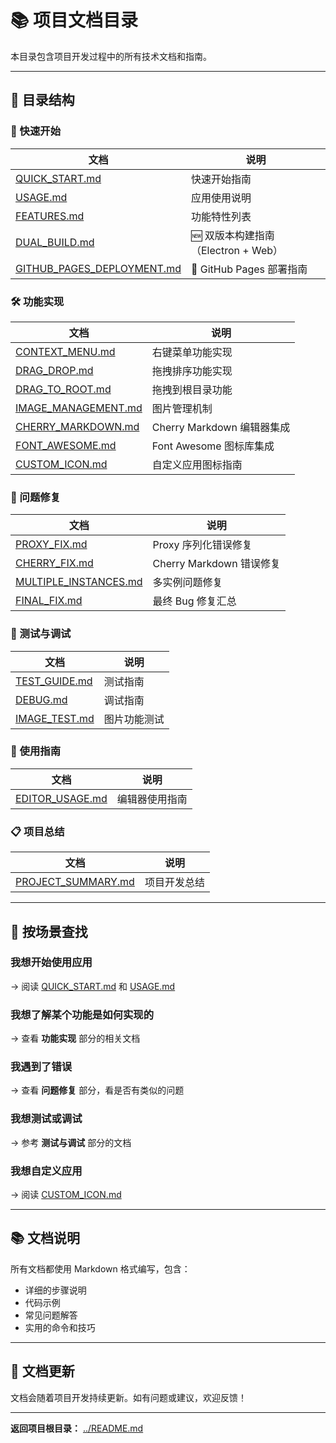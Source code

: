 # 📚 项目文档目录

本目录包含项目开发过程中的所有技术文档和指南。

---

## 📖 目录结构

### 🚀 快速开始

| 文档 | 说明 |
|------|------|
| [QUICK_START.md](./QUICK_START.md) | 快速开始指南 |
| [USAGE.md](./USAGE.md) | 应用使用说明 |
| [FEATURES.md](./FEATURES.md) | 功能特性列表 |
| [DUAL_BUILD.md](./DUAL_BUILD.md) | 🆕 双版本构建指南（Electron + Web） |
| [GITHUB_PAGES_DEPLOYMENT.md](./GITHUB_PAGES_DEPLOYMENT.md) | 🚀 GitHub Pages 部署指南 |

### 🛠️ 功能实现

| 文档 | 说明 |
|------|------|
| [CONTEXT_MENU.md](./CONTEXT_MENU.md) | 右键菜单功能实现 |
| [DRAG_DROP.md](./DRAG_DROP.md) | 拖拽排序功能实现 |
| [DRAG_TO_ROOT.md](./DRAG_TO_ROOT.md) | 拖拽到根目录功能 |
| [IMAGE_MANAGEMENT.md](./IMAGE_MANAGEMENT.md) | 图片管理机制 |
| [CHERRY_MARKDOWN.md](./CHERRY_MARKDOWN.md) | Cherry Markdown 编辑器集成 |
| [FONT_AWESOME.md](./FONT_AWESOME.md) | Font Awesome 图标库集成 |
| [CUSTOM_ICON.md](./CUSTOM_ICON.md) | 自定义应用图标指南 |

### 🐛 问题修复

| 文档 | 说明 |
|------|------|
| [PROXY_FIX.md](./PROXY_FIX.md) | Proxy 序列化错误修复 |
| [CHERRY_FIX.md](./CHERRY_FIX.md) | Cherry Markdown 错误修复 |
| [MULTIPLE_INSTANCES.md](./MULTIPLE_INSTANCES.md) | 多实例问题修复 |
| [FINAL_FIX.md](./FINAL_FIX.md) | 最终 Bug 修复汇总 |

### 🧪 测试与调试

| 文档 | 说明 |
|------|------|
| [TEST_GUIDE.md](./TEST_GUIDE.md) | 测试指南 |
| [DEBUG.md](./DEBUG.md) | 调试指南 |
| [IMAGE_TEST.md](./IMAGE_TEST.md) | 图片功能测试 |

### 📝 使用指南

| 文档 | 说明 |
|------|------|
| [EDITOR_USAGE.md](./EDITOR_USAGE.md) | 编辑器使用指南 |

### 📋 项目总结

| 文档 | 说明 |
|------|------|
| [PROJECT_SUMMARY.md](./PROJECT_SUMMARY.md) | 项目开发总结 |

---

## 🎯 按场景查找

### 我想开始使用应用
→ 阅读 [QUICK_START.md](./QUICK_START.md) 和 [USAGE.md](./USAGE.md)

### 我想了解某个功能是如何实现的
→ 查看 **功能实现** 部分的相关文档

### 我遇到了错误
→ 查看 **问题修复** 部分，看是否有类似的问题

### 我想测试或调试
→ 参考 **测试与调试** 部分的文档

### 我想自定义应用
→ 阅读 [CUSTOM_ICON.md](./CUSTOM_ICON.md)

---

## 📚 文档说明

所有文档都使用 Markdown 格式编写，包含：
- 详细的步骤说明
- 代码示例
- 常见问题解答
- 实用的命令和技巧

---

## 🔄 文档更新

文档会随着项目开发持续更新。如有问题或建议，欢迎反馈！

---

**返回项目根目录：** [../README.md](../README.md)


